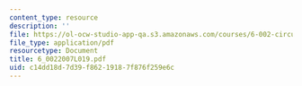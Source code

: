 ```yaml
---
content_type: resource
description: ''
file: https://ol-ocw-studio-app-qa.s3.amazonaws.com/courses/6-002-circuits-and-electronics-spring-2007/c14dd18d7d39f86219187f876f259e6c_6_0022007L019.pdf
file_type: application/pdf
resourcetype: Document
title: 6_0022007L019.pdf
uid: c14dd18d-7d39-f862-1918-7f876f259e6c
---
```

